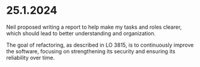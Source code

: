# 25.1.2024
Neil proposed writing a report to help make my tasks and roles clearer,
which should lead to better understanding and organization.

The goal of refactoring, as described in LO 3815, is to continuously improve the software,
focusing on strengthening its security and ensuring its reliability over time.